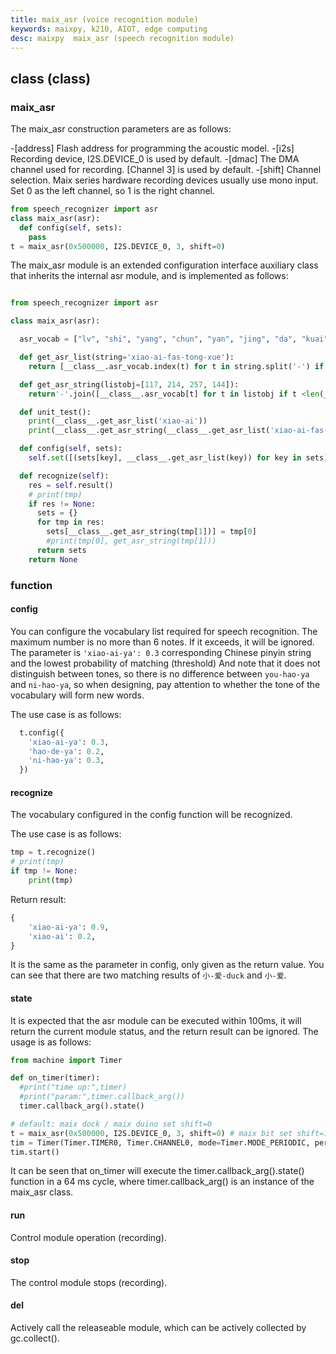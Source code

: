 ```yaml
---
title: maix_asr (voice recognition module)
keywords: maixpy, k210, AIOT, edge computing
desc: maixpy  maix_asr (speech recognition module)
---
```



## class (class)

### maix_asr

The maix_asr construction parameters are as follows:

-[address] Flash address for programming the acoustic model.
-[i2s] Recording device, I2S.DEVICE_0 is used by default.
-[dmac] The DMA channel used for recording. [Channel 3] is used by default.
-[shift] Channel selection. Maix series hardware recording devices usually use mono input. Set 0 as the left channel, so 1 is the right channel.

```python
from speech_recognizer import asr
class maix_asr(asr):
  def config(self, sets):
    pass
t = maix_asr(0x500000, I2S.DEVICE_0, 3, shift=0)
```

The maix_asr module is an extended configuration interface auxiliary class that inherits the internal asr module, and is implemented as follows:

```python

from speech_recognizer import asr

class maix_asr(asr):

  asr_vocab = ["lv", "shi", "yang", "chun", "yan", "jing", "da", "kuai", "wen", "zhang", "de", "di" , "se", "si", "yue", "lin", "luan", "geng", "xian", "huo", "xiu", "mei", "yi", "ang", " ran", "ta", "jin", "ping", "yao", "bu", "li", "liang", "zai", "yong", "dao", "shang", "xia" , "fan", "teng", "dong", "she", "xing", "zhuang", "ru", "hai", "tun", "zhi", "tou", "you", " ling", "pao", "hao", "le", "zha", "zen", "me", "zheng", "cai", "ya", "shu", "tuo", "qu" , "fu", "guang", "bang", "zi", "chong", "shui", "cuan", "ke", "shei", "wan", "hou", "zhao", " jian", "zuo", "cu", "hei", "yu", "ce", "ming", "dui", "cheng", "men", "wo", "bei", "dai" , "zhe", "hu", "jiao", "pang", "ji", "lao", "nong", "kang", "yuan", "chao", "hui", "xiang", " bing", "qi", "chang", "nian", "jia", "tu", "bi", "pin", "xi", "zou", "chu", "cun", "wang" , "na", "ge", "an", "ning", "tian", "xiao", "zhong", "shen", "nan", "er", "ri", "zhu", " xin", "wai", "luo", "gang", "qing", "xun", "te", "cong", "gan", "lai", "he", "dan", "wei" , "die ", "kai", "ci", "gu", "neng", "ba", "bao", "xue", "shuai", "dou", "cao", "mao", "bo", "zhou", "lie", "qie", "ju", "chuan", "guo", "lan", "ni", "tang", "ban", "su", "quan", "huan ", "ying", "a", "min", "meng", "wu", "tai", "hua", "xie", "pai", "huang", "gua", "jiang", "pian", "ma", "jie", "wa", "san", "ka", "zong", "nv", "gao", "ye", "biao", "bie", "zui ", "ren", "jun", "duo", "ze", "tan", "mu", "gui", "qiu", "bai", "sang", "jiu", "yin", "huai", "rang", "zan", "shuo", "sha", "ben", "yun", "la", "cuo", "hang", "ha", "tuan", "gong ", "shan", "ai", "kou", "zhen", "qiong", "ding", "dang", "que", "weng", "qian", "feng", "jue", "zhuan", "ceng", "zu", "bian", "nei", "sheng", "chan", "zao", "fang", "qin", "e", "lian", "fa ", "lu", "sun", "xu", "deng", "guan", "shou", "mo", "zhan", "po", "pi", "gun", "shuang", "qiang", "kao", "hong", "kan", "dian", "kong", "pei", "tong", "ting", "zang", "kuang", "reng", "ti ", "pan", "heng", "chi", "lun", "kun", "han", "lei", "zuan", "man", "sen", "duan", "leng", "su i", "gai", "ga", "fou", "kuo", "ou", "suo", "sou", "nu", "du", "mian", "chou", "hen" , "kua", "shao", "rou", "xuan", "can", "sai", "dun", "niao", "chui", "chen", "hun", "peng", " fen", "cang", "gen", "shua", "chuo", "shun", "cha", "gou", "mai", "liu", "diao", "tao", "niu" , "mi", "chai", "long", "guai", "xiong", "mou", "rong", "ku", "song", "che", "sao", "piao", " pu", "tui", "lang", "chuang", "keng", "liao", "miao", "zhui", "nai", "lou", "bin", "juan", "zhua" , "run", "zeng", "ao", "re", "pa", "qun", "lia", "cou", "tie", "zhai", "kuan", "kui", " cui", "mie", "fei", "tiao", "nuo", "gei", "ca", "zhun", "nie", "mang", "zhuo", "pen", "zun" , "niang", "suan", "nao", "ruan", "qiao", "fo", "rui", "rao", "ruo", "zei", "en", "za", " diu", "nve", "sa", "nin", "shai", "nen", "ken", "chuai", "shuan", "beng", "ne", "lve", "qia" , "jiong", "pie", "seng", "nuan", "nang", "miu", "pou", "cen", "dia", "o", "zhuai", "yo", " dei", "n", "ei", "nou", "bia", "eng", "den", "_"]

  def get_asr_list(string='xiao-ai-fas-tong-xue'):
    return [__class__.asr_vocab.index(t) for t in string.split('-') if t in __class__.asr_vocab]

  def get_asr_string(listobj=[117, 214, 257, 144]):
    return'-'.join([__class__.asr_vocab[t] for t in listobj if t <len(__class__.asr_vocab)])

  def unit_test():
    print(__class__.get_asr_list('xiao-ai'))
    print(__class__.get_asr_string(__class__.get_asr_list('xiao-ai-fas-tong-xue')))

  def config(self, sets):
    self.set([(sets[key], __class__.get_asr_list(key)) for key in sets])

  def recognize(self):
    res = self.result()
    # print(tmp)
    if res != None:
      sets = {}
      for tmp in res:
        sets[__class__.get_asr_string(tmp[1])] = tmp[0]
        #print(tmp[0], get_asr_string(tmp[1]))
      return sets
    return None

```

### function

#### config

You can configure the vocabulary list required for speech recognition. The maximum number is no more than 6 notes. If it exceeds, it will be ignored. The parameter is `'xiao-ai-ya': 0.3` corresponding Chinese pinyin string and the lowest probability of matching (threshold) And note that it does not distinguish between tones, so there is no difference between `you-hao-ya` and `ni-hao-ya`, so when designing, pay attention to whether the tone of the vocabulary will form new words.

The use case is as follows:

```python
  t.config({
    'xiao-ai-ya': 0.3,
    'hao-de-ya': 0.2,
    'ni-hao-ya': 0.3,
  })
```

#### recognize

The vocabulary configured in the config function will be recognized.

The use case is as follows:

```python
tmp = t.recognize()
# print(tmp)
if tmp != None:
    print(tmp)
```

Return result:

```python
{
    'xiao-ai-ya': 0.9,
    'xiao-ai': 0.2,
}
```

It is the same as the parameter in config, only given as the return value. You can see that there are two matching results of `小-爱-duck` and `小-爱`.

#### state

It is expected that the asr module can be executed within 100ms, it will return the current module status, and the return result can be ignored. The usage is as follows:
```python
from machine import Timer

def on_timer(timer):
  #print("time up:",timer)
  #print("param:",timer.callback_arg())
  timer.callback_arg().state()

# default: maix dock / maix duino set shift=0
t = maix_asr(0x500000, I2S.DEVICE_0, 3, shift=0) # maix bit set shift=1
tim = Timer(Timer.TIMER0, Timer.CHANNEL0, mode=Timer.MODE_PERIODIC, period=64, callback=on_timer, arg=t)
tim.start()
```

It can be seen that on_timer will execute the timer.callback_arg().state() function in a 64 ms cycle, where timer.callback_arg() is an instance of the maix_asr class.

#### run

Control module operation (recording).

#### stop

The control module stops (recording).

#### __del__

Actively call the releaseable module, which can be actively collected by gc.collect().
